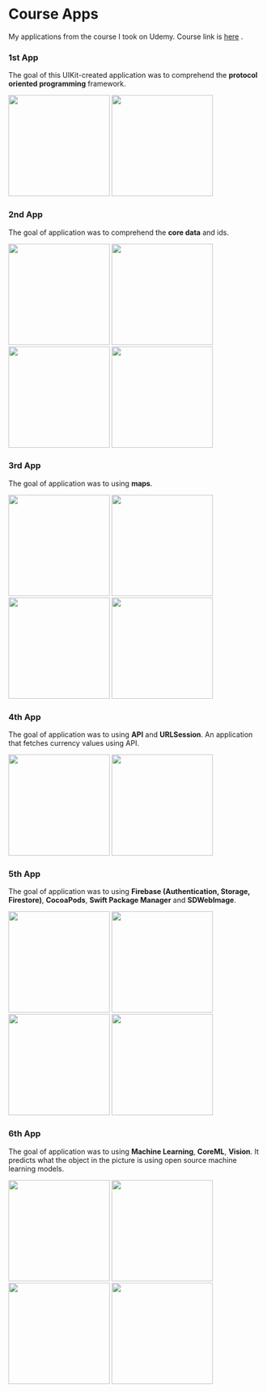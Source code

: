 # Course Apps
My applications from the course I took on Udemy. Course link is [here](https://www.udemy.com/share/101z9w3@HzV4fKC-3bzY7Cxj96GRHgXbyF85OB7SOUnW-Sq-9f5QC9NaXZcS-RRA0oH__U5S/) . <br/>
### 1st App
The goal of this UIKit-created application was to comprehend the <b>protocol oriented programming</b> framework. <br/>
<p>
   <img src="assets/pop-1.png" width="200" />
   <img src="assets/pop-2.png" width="200" />
</p>

### 2nd App
The goal of  application was to comprehend the <b>core data</b> and ids. <br/>
<p>
   <img src="assets/art-1.png" width="200" />
   <img src="assets/art-2.png" width="200" />
   <img src="assets/art-3.png" width="200" />
   <img src="assets/art-4.png" width="200" />
</p>

### 3rd App
The goal of  application was to using <b>maps</b>. <br/>
<p>
   <img src="assets/travel-1.png" width="200" />
   <img src="assets/travel-2.png" width="200" />
   <img src="assets/travel-3.png" width="200" />
   <img src="assets/travel-4.png" width="200" />
</p>

### 4th App
The goal of  application was to using <b>API</b> and <b>URLSession</b>. An application that fetches currency values ​​using API. <br/>
<p>
   <img src="assets/currency-converter-1.png" width="200" />
   <img src="assets/currency-converter-2.png" width="200" />
</p>

### 5th App
The goal of  application was to using <b>Firebase (Authentication, Storage, Firestore)</b>, <b>CocoaPods</b>, <b>Swift Package Manager</b> and <b>SDWebImage</b>.<br/>
<p>
   <img src="assets/intsagram-1.png" width="200" />
   <img src="assets/intsagram-2.png" width="200" />
   <img src="assets/intsagram-3.png" width="200" />
   <img src="assets/intsagram-4.png" width="200" />
</p>

### 6th App
The goal of  application was to using <b>Machine Learning</b>, <b>CoreML</b>, <b>Vision</b>. It predicts what the object in the picture is using open source machine learning models.<br/>
<p>
   <img src="assets/ml-1.png" width="200" />
   <img src="assets/ml-2.png" width="200" />
   <img src="assets/ml-3.png" width="200" />
   <img src="assets/ml-4.png" width="200" />
</p>
